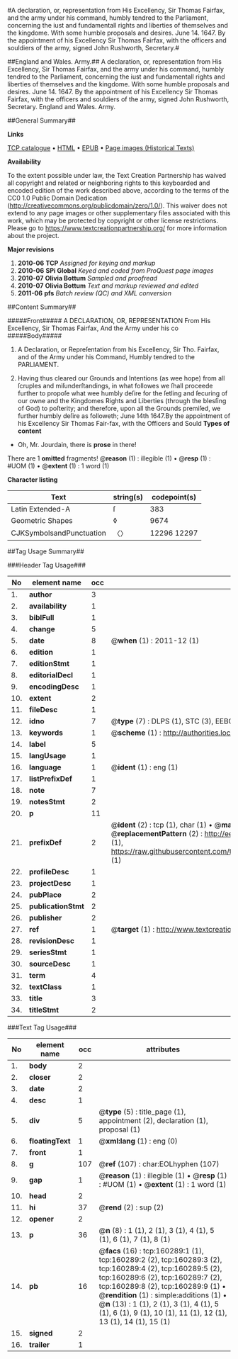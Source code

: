 #A declaration, or, representation from His Excellency, Sir Thomas Fairfax, and the army under his command, humbly tendred to the Parliament, concerning the iust and fundamentall rights and liberties of themselves and the kingdome. With some humble proposals and desires. June 14. 1647. By the appointment of his Excellency Sir Thomas Fairfax, with the officers and souldiers of the army, signed John Rushworth, Secretary.#

##England and Wales. Army.##
A declaration, or, representation from His Excellency, Sir Thomas Fairfax, and the army under his command, humbly tendred to the Parliament, concerning the iust and fundamentall rights and liberties of themselves and the kingdome. With some humble proposals and desires. June 14. 1647. By the appointment of his Excellency Sir Thomas Fairfax, with the officers and souldiers of the army, signed John Rushworth, Secretary.
England and Wales. Army.

##General Summary##

**Links**

[TCP catalogue](http://www.ota.ox.ac.uk/tcp/)  • 
[HTML](http://tei.it.ox.ac.uk/tcp/Texts-HTML/free/A84/A84716.html)  • 
[EPUB](http://tei.it.ox.ac.uk/tcp/Texts-EPUB/free/A84/A84716.epub) • 
[Page images (Historical Texts)](https://historicaltexts.jisc.ac.uk/eebo-99862081e)

**Availability**

To the extent possible under law, the Text Creation Partnership has waived all copyright and related or neighboring rights to this keyboarded and encoded edition of the work described above, according to the terms of the CC0 1.0 Public Domain Dedication (http://creativecommons.org/publicdomain/zero/1.0/). This waiver does not extend to any page images or other supplementary files associated with this work, which may be protected by copyright or other license restrictions. Please go to https://www.textcreationpartnership.org/ for more information about the project.

**Major revisions**

1. __2010-06__ __TCP__ *Assigned for keying and markup*
1. __2010-06__ __SPi Global__ *Keyed and coded from ProQuest page images*
1. __2010-07__ __Olivia Bottum__ *Sampled and proofread*
1. __2010-07__ __Olivia Bottum__ *Text and markup reviewed and edited*
1. __2011-06__ __pfs__ *Batch review (QC) and XML conversion*

##Content Summary##

#####Front#####
A DECLARATION, OR, REPRESENTATION From His Excellency, Sir Thomas Fairfax, And the Army under his co
#####Body#####

1. A Declaration, or Repreſentation from his Excellency, Sir Tho. Fairfax, and of the Army under his Command, Humbly tendred to the PARLIAMENT.

1. Having thus cleared our Grounds and Intentions (as wee hope) from all ſcruples and miſunderſtandings, in what followes we ſhall proceede further to propoſe what wee humbly deſire for the ſetling and ſecuring of our owne and the Kingdomes Rights and Liberties (through the blesſing of God) to poſterity; and therefore, upon all the Grounds premiſed, we further humbly deſire as followeth;
June 14th 1647.By the appointment of his Excellency Sir Thomas Fair-fax, with the Officers and Sould
**Types of content**

  * Oh, Mr. Jourdain, there is **prose** in there!

There are 1 **omitted** fragments! 
 @__reason__ (1) : illegible (1)  •  @__resp__ (1) : #UOM (1)  •  @__extent__ (1) : 1 word (1)

**Character listing**


|Text|string(s)|codepoint(s)|
|---|---|---|
|Latin Extended-A|ſ|383|
|Geometric Shapes|◊|9674|
|CJKSymbolsandPunctuation|〈〉|12296 12297|

##Tag Usage Summary##

###Header Tag Usage###

|No|element name|occ|attributes|
|---|---|---|---|
|1.|__author__|3||
|2.|__availability__|1||
|3.|__biblFull__|1||
|4.|__change__|5||
|5.|__date__|8| @__when__ (1) : 2011-12 (1)|
|6.|__edition__|1||
|7.|__editionStmt__|1||
|8.|__editorialDecl__|1||
|9.|__encodingDesc__|1||
|10.|__extent__|2||
|11.|__fileDesc__|1||
|12.|__idno__|7| @__type__ (7) : DLPS (1), STC (3), EEBO-CITATION (1), PROQUEST (1), VID (1)|
|13.|__keywords__|1| @__scheme__ (1) : http://authorities.loc.gov/ (1)|
|14.|__label__|5||
|15.|__langUsage__|1||
|16.|__language__|1| @__ident__ (1) : eng (1)|
|17.|__listPrefixDef__|1||
|18.|__note__|7||
|19.|__notesStmt__|2||
|20.|__p__|11||
|21.|__prefixDef__|2| @__ident__ (2) : tcp (1), char (1)  •  @__matchPattern__ (2) : ([0-9\-]+):([0-9IVX]+) (1), (.+) (1)  •  @__replacementPattern__ (2) : http://eebo.chadwyck.com/downloadtiff?vid=$1&page=$2 (1), https://raw.githubusercontent.com/textcreationpartnership/Texts/master/tcpchars.xml#$1 (1)|
|22.|__profileDesc__|1||
|23.|__projectDesc__|1||
|24.|__pubPlace__|2||
|25.|__publicationStmt__|2||
|26.|__publisher__|2||
|27.|__ref__|1| @__target__ (1) : http://www.textcreationpartnership.org/docs/. (1)|
|28.|__revisionDesc__|1||
|29.|__seriesStmt__|1||
|30.|__sourceDesc__|1||
|31.|__term__|4||
|32.|__textClass__|1||
|33.|__title__|3||
|34.|__titleStmt__|2||


###Text Tag Usage###

|No|element name|occ|attributes|
|---|---|---|---|
|1.|__body__|2||
|2.|__closer__|2||
|3.|__date__|2||
|4.|__desc__|1||
|5.|__div__|5| @__type__ (5) : title_page (1), appointment (2), declaration (1), proposal (1)|
|6.|__floatingText__|1| @__xml:lang__ (1) : eng (0)|
|7.|__front__|1||
|8.|__g__|107| @__ref__ (107) : char:EOLhyphen (107)|
|9.|__gap__|1| @__reason__ (1) : illegible (1)  •  @__resp__ (1) : #UOM (1)  •  @__extent__ (1) : 1 word (1)|
|10.|__head__|2||
|11.|__hi__|37| @__rend__ (2) : sup (2)|
|12.|__opener__|2||
|13.|__p__|36| @__n__ (8) : 1 (1), 2 (1), 3 (1), 4 (1), 5 (1), 6 (1), 7 (1), 8 (1)|
|14.|__pb__|16| @__facs__ (16) : tcp:160289:1 (1), tcp:160289:2 (2), tcp:160289:3 (2), tcp:160289:4 (2), tcp:160289:5 (2), tcp:160289:6 (2), tcp:160289:7 (2), tcp:160289:8 (2), tcp:160289:9 (1)  •  @__rendition__ (1) : simple:additions (1)  •  @__n__ (13) : 1 (1), 2 (1), 3 (1), 4 (1), 5 (1), 6 (1), 9 (1), 10 (1), 11 (1), 12 (1), 13 (1), 14 (1), 15 (1)|
|15.|__signed__|2||
|16.|__trailer__|1||
